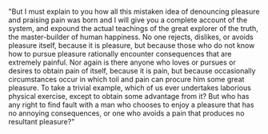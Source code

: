"But I must explain to you how all this mistaken
idea of denouncing pleasure and praising pain was
born and I will give you a complete account of the
system, and expound the actual teachings of the 
great explorer of the truth, the master-builder of human happiness. No one rejects, dislikes, or avoids pleasure itself, because it is 
pleasure, but because those who do not know how to pursue pleasure rationally encounter consequences that are extremely painful. Nor again is 
there anyone who loves or pursues or desires to obtain pain of itself, because it is pain, but because occasionally circumstances occur in 
which toil and pain can procure him some great pleasure. To take a trivial example, which of us ever undertakes laborious physical exercise, 
except to obtain some advantage from it? But who has any right to find fault with a man who chooses to enjoy a pleasure that has no annoying 
consequences, or one who avoids a pain 
that produces no resultant pleasure?"
